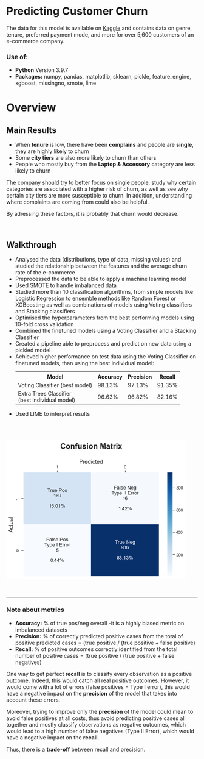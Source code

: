 # Predicting Customer Churn 
The data for this model is available on [Kaggle](https://www.kaggle.com/ankitverma2010/ecommerce-customer-churn-analysis-and-prediction) and contains data on genre, tenure, preferred payment mode, and more for over 5,600 customers of an e-commerce company.

### Use of:
* **Python** Version 3.9.7
* **Packages:** numpy, pandas, matplotlib, sklearn, pickle, feature_engine, xgboost, missingno, smote, lime 

# Overview

## Main Results
<ul>
	<li>When <strong>tenure</strong> is low, there have been <strong>complains</strong> and people are <strong>single</strong>, they are highly likely to churn </li>
	<li>Some <strong>city tiers</strong> are also more likely to churn than others</li>
	<li>People who mostly buy from the <strong>Laptop & Accessory</strong> category are less likely to churn</li>
</ul>

The company should try to better focus on single people, study why certain categories are associated with a higher risk of churn,
as well as see why certain city tiers are more susceptible to churn. In addition, understanding where complaints are coming from could also be helpful.

By adressing these factors, it is probably that churn would decrease.</p>

<br>

## Walkthrough
<ul>
	<li>Analysed the data (distributions, type of data, missing values) and studied the relationship between the features and the average churn rate of the e-commerce</li>
	<li>Preprocessed the data to be able to apply a machine learning model</li>
	<li>Used SMOTE to handle imbalanced data</li>
	<li>Studied more than 10 classification algorithms, from simple models like Logistic Regression to ensemble methods like Random Forest or XGBoosting as well as combinations of models using Voting classifiers and Stacking classifiers</li>
	<li>Optimised the hyperparameters from the best performing models using 10-fold cross validation</li>
	<li>Combined the finetuned models using a Voting Classifier and a Stacking Classifier</li>
	<li>Created a pipeline able to preprocess and predict on new data using a pickled model</li>
	<li>Achieved higher performance on test data using the Voting Classifier on finetuned models, than using the best individual model:</li>
		<table>
			<tr>
				<th>Model</th>
				<th>Accuracy</th>
				<th>Precision</th>
				<th>Recall</th>
			</tr>
			<tr>
				<td>Voting Classifier (best model)</td>
				<td>98.13%</td>
				<td>97.13%</td>
				<td>91.35%</td>
			</tr>
			<tr>
			  <td>Extra Trees Classifier <br>(best individual model)</td>
			  <td>96.63%</td>
			  <td>96.82%</td>
			  <td>82.16%</td>
		  </tr>
		</table>
	<li>Used LIME to interpret results</li>
</ul>
<br><br>


![Confusion Matrix image](https://github.com/pcmaldonado/CustomerChurn/blob/main/conf_matrix.png)

<br>

----------------------------------------------------

### Note about metrics
* **Accuracy:** % of true pos/neg overall -it is a highly biased metric on imbalanced datasets
* **Precision:** % of correctly predicted positive cases from the total of positive predicted cases = (true positive / (true positive + false positive)
* **Recall:** % of positive outcomes correctly identified from the total number of positive cases = (true positive / (true positive + false negatives)

One way to get perfect **recall** is to classify every observation as a positive outcome. Indeed, this would catch all real positive outcomes. However, it would come with a lot of errors (false positives = Type I error), this would have a negative impact on the **precision** of the model that takes into account these errors. 

Moreover, trying to improve only the **precision** of the model could mean to avoid false positives at all costs, thus avoid predicting positive cases all together and mostly classify observations as negative outcomes, which would lead to a high number of false negatives (Type II Error), which would have a negative impact on the **recall**. 

Thus, there is a **trade-off** between recall and precision.



